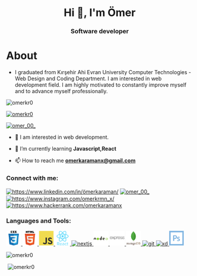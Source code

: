 <h1 align="center">Hi 👋, I'm Ömer</h1>
<h3 align="center">Software developer</h3>

<h1>About</h1>

- I graduated from Kırşehir Ahi Evran University Computer Technologies - Web Design and Coding Department. I am interested in web development field. I am highly motivated to constantly improve myself and to advance myself professionally.

<p align="left"> <img src="https://komarev.com/ghpvc/?username=omerkr0&label=Profile%20views&color=0e75b6&style=flat" alt="omerkr0" /> </p>

<p align="left"> <a href="https://github.com/ryo-ma/github-profile-trophy"><img src="https://github-profile-trophy.vercel.app/?username=omerkr0" alt="omerkr0" /></a> </p>

<p align="left"> <a href="https://twitter.com/omer_00_" target="blank"><img src="https://img.shields.io/twitter/follow/omer_00_?logo=twitter&style=for-the-badge" alt="omer_00_" /></a> </p>

- 👀 I am interested in web development.

- 🌱 I’m currently learning **Javascript,React**

- 📫 How to reach me **omerkaramanx@gmail.com**

<h3 align="left">Connect with me:</h3>
<p align="left">
<a href="https://linkedin.com/in/https://www.linkedin.com/in/ömerkaraman/" target="blank"><img align="center" src="https://raw.githubusercontent.com/rahuldkjain/github-profile-readme-generator/master/src/images/icons/Social/linked-in-alt.svg" alt="https://www.linkedin.com/in/ömerkaraman/" height="30" width="40" /></a>
<a href="https://twitter.com/omer_00_" target="blank"><img align="center" src="https://raw.githubusercontent.com/rahuldkjain/github-profile-readme-generator/master/src/images/icons/Social/twitter.svg" alt="omer_00_" height="30" width="40" /></a>
<a href="https://instagram.com/https://www.instagram.com/omerkrmn_x/" target="blank"><img align="center" src="https://raw.githubusercontent.com/rahuldkjain/github-profile-readme-generator/master/src/images/icons/Social/instagram.svg" alt="https://www.instagram.com/omerkrmn_x/" height="30" width="40" /></a>
<a href="https://www.hackerrank.com/https://www.hackerrank.com/omerkaramanx" target="blank"><img align="center" src="https://raw.githubusercontent.com/rahuldkjain/github-profile-readme-generator/master/src/images/icons/Social/hackerrank.svg" alt="https://www.hackerrank.com/omerkaramanx" height="30" width="40" /></a>
</p>

<h3 align="left">Languages and Tools:</h3>
<p align="left"> <a href="https://www.w3schools.com/css/" target="_blank" rel="noreferrer"> <img src="https://raw.githubusercontent.com/devicons/devicon/master/icons/css3/css3-original-wordmark.svg" alt="css3" width="40" height="40"/> </a>
<a href="https://www.w3.org/html/" target="_blank" rel="noreferrer"> <img src="https://raw.githubusercontent.com/devicons/devicon/master/icons/html5/html5-original-wordmark.svg" alt="html5" width="40" height="40"/> </a>
<a href="https://developer.mozilla.org/en-US/docs/Web/JavaScript" target="_blank" rel="noreferrer"> <img src="https://raw.githubusercontent.com/devicons/devicon/master/icons/javascript/javascript-original.svg" alt="javascript" width="40" height="40"/> </a>
<a href="https://reactjs.org/" target="_blank" rel="noreferrer"> <img src="https://raw.githubusercontent.com/devicons/devicon/master/icons/react/react-original-wordmark.svg" alt="react" width="40" height="40"/> </a>
<a href="https://nextjs.org/" target="_blank" rel="noreferrer"> <img src="https://cdn.worldvectorlogo.com/logos/nextjs-2.svg" alt="nextjs" width="40" height="40"/> </a>
<a href="https://nodejs.org" target="_blank" rel="noreferrer"> <img src="https://raw.githubusercontent.com/devicons/devicon/master/icons/nodejs/nodejs-original-wordmark.svg" alt="nodejs" width="40" height="40"/> </a>
<a href="https://expressjs.com" target="_blank" rel="noreferrer"> <img src="https://raw.githubusercontent.com/devicons/devicon/master/icons/express/express-original-wordmark.svg" alt="express" width="40" height="40"/> </a>   
<a href="https://www.mongodb.com/" target="_blank" rel="noreferrer"> <img src="https://raw.githubusercontent.com/devicons/devicon/master/icons/mongodb/mongodb-original-wordmark.svg" alt="mongodb" width="40" height="40"/> </a>
<a href="https://git-scm.com/" target="_blank" rel="noreferrer"> <img src="https://www.vectorlogo.zone/logos/git-scm/git-scm-icon.svg" alt="git" width="40" height="40"/> </a>
<a href="https://www.adobe.com/products/xd.html" target="_blank" rel="noreferrer"> <img src="https://cdn.worldvectorlogo.com/logos/adobe-xd.svg" alt="xd" width="40" height="40"/> </a>
<a href="https://www.photoshop.com/en" target="_blank" rel="noreferrer"> <img src="https://raw.githubusercontent.com/devicons/devicon/master/icons/photoshop/photoshop-line.svg" alt="photoshop" width="40" height="40"/> </a>  
 </p>

<p><img align="left" src="https://github-readme-stats.vercel.app/api/top-langs?username=omerkr0&show_icons=true&locale=en&layout=compact" alt="omerkr0" /></p>
<br>
<p>&nbsp;<img align="center" src="https://github-readme-stats.vercel.app/api?username=omerkr0&show_icons=true&locale=en" alt="omerkr0" /></p>

